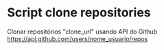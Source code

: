 <h1>Script clone repositories</h1>

Clonar repositórios "clone_url" usando API do Github https://api.github.com/users/nome_usuario/repos
